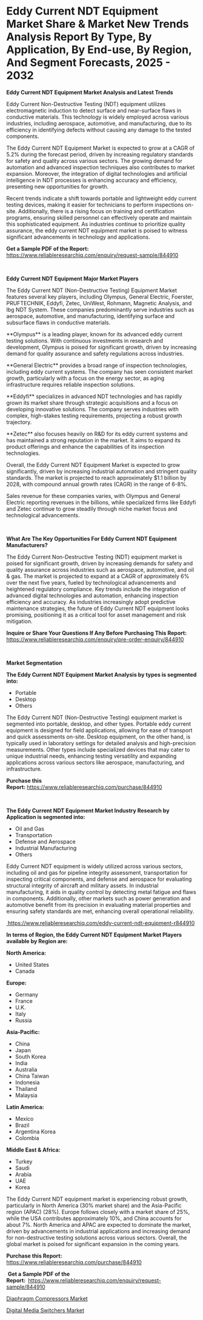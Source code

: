 <p><h1>Eddy Current NDT Equipment Market Share & Market New Trends Analysis Report By Type, By Application, By End-use, By Region, And Segment Forecasts, 2025 - 2032</h1></p><p><strong>Eddy Current NDT Equipment Market Analysis and Latest Trends</strong></p>
<p><p>Eddy Current Non-Destructive Testing (NDT) equipment utilizes electromagnetic induction to detect surface and near-surface flaws in conductive materials. This technology is widely employed across various industries, including aerospace, automotive, and manufacturing, due to its efficiency in identifying defects without causing any damage to the tested components.</p><p>The Eddy Current NDT Equipment Market is expected to grow at a CAGR of 5.2% during the forecast period, driven by increasing regulatory standards for safety and quality across various sectors. The growing demand for automation and advanced inspection techniques also contributes to market expansion. Moreover, the integration of digital technologies and artificial intelligence in NDT processes is enhancing accuracy and efficiency, presenting new opportunities for growth. </p><p>Recent trends indicate a shift towards portable and lightweight eddy current testing devices, making it easier for technicians to perform inspections on-site. Additionally, there is a rising focus on training and certification programs, ensuring skilled personnel can effectively operate and maintain this sophisticated equipment. As industries continue to prioritize quality assurance, the eddy current NDT equipment market is poised to witness significant advancements in technology and applications.</p></p>
<p><strong>Get a Sample PDF of the Report:&nbsp;</strong> <a href="https://www.reliableresearchiq.com/enquiry/request-sample/844910?utm_campaign=1117&utm_medium=2&utm_source=Github&utm_content=ia&utm_term=17022025&utm_id=eddy-current-ndt-equipment">https://www.reliableresearchiq.com/enquiry/request-sample/844910</a></p>
<p>&nbsp;</p>
<p><strong>Eddy Current NDT Equipment Major Market Players</strong></p>
<p><p>The Eddy Current NDT (Non-Destructive Testing) Equipment Market features several key players, including Olympus, General Electric, Foerster, PRUFTECHNIK, Eddyfi, Zetec, UniWest, Rohmann, Magnetic Analysis, and Ibg NDT System. These companies predominantly serve industries such as aerospace, automotive, and manufacturing, identifying surface and subsurface flaws in conductive materials.</p><p>**Olympus** is a leading player, known for its advanced eddy current testing solutions. With continuous investments in research and development, Olympus is poised for significant growth, driven by increasing demand for quality assurance and safety regulations across industries.</p><p>**General Electric** provides a broad range of inspection technologies, including eddy current systems. The company has seen consistent market growth, particularly with a focus on the energy sector, as aging infrastructure requires reliable inspection solutions.</p><p>**Eddyfi** specializes in advanced NDT technologies and has rapidly grown its market share through strategic acquisitions and a focus on developing innovative solutions. The company serves industries with complex, high-stakes testing requirements, projecting a robust growth trajectory.</p><p>**Zetec** also focuses heavily on R&D for its eddy current systems and has maintained a strong reputation in the market. It aims to expand its product offerings and enhance the capabilities of its inspection technologies.</p><p>Overall, the Eddy Current NDT Equipment Market is expected to grow significantly, driven by increasing industrial automation and stringent quality standards. The market is projected to reach approximately $1.1 billion by 2028, with compound annual growth rates (CAGR) in the range of 6-8%.</p><p>Sales revenue for these companies varies, with Olympus and General Electric reporting revenues in the billions, while specialized firms like Eddyfi and Zetec continue to grow steadily through niche market focus and technological advancements.</p></p>
<p>&nbsp;</p>
<p><strong>What Are The Key Opportunities For Eddy Current NDT Equipment Manufacturers?</strong></p>
<p><p>The Eddy Current Non-Destructive Testing (NDT) equipment market is poised for significant growth, driven by increasing demands for safety and quality assurance across industries such as aerospace, automotive, and oil & gas. The market is projected to expand at a CAGR of approximately 6% over the next five years, fueled by technological advancements and heightened regulatory compliance. Key trends include the integration of advanced digital technologies and automation, enhancing inspection efficiency and accuracy. As industries increasingly adopt predictive maintenance strategies, the future of Eddy Current NDT equipment looks promising, positioning it as a critical tool for asset management and risk mitigation.</p></p>
<p><strong>Inquire or Share Your Questions If Any Before Purchasing This Report:</strong> <a href="https://www.reliableresearchiq.com/enquiry/pre-order-enquiry/844910?utm_campaign=1117&utm_medium=2&utm_source=Github&utm_content=ia&utm_term=17022025&utm_id=eddy-current-ndt-equipment">https://www.reliableresearchiq.com/enquiry/pre-order-enquiry/844910</a></p>
<p>&nbsp;</p>
<p><strong>Market Segmentation</strong></p>
<p><strong>The Eddy Current NDT Equipment Market Analysis by types is segmented into:</strong></p>
<p><ul><li>Portable</li><li>Desktop</li><li>Others</li></ul></p>
<p><p>The Eddy Current NDT (Non-Destructive Testing) equipment market is segmented into portable, desktop, and other types. Portable eddy current equipment is designed for field applications, allowing for ease of transport and quick assessments on-site. Desktop equipment, on the other hand, is typically used in laboratory settings for detailed analysis and high-precision measurements. Other types include specialized devices that may cater to unique industrial needs, enhancing testing versatility and expanding applications across various sectors like aerospace, manufacturing, and infrastructure.</p></p>
<p><strong>Purchase this Report:&nbsp;</strong><a href="https://www.reliableresearchiq.com/purchase/844910?utm_campaign=1117&utm_medium=2&utm_source=Github&utm_content=ia&utm_term=17022025&utm_id=eddy-current-ndt-equipment">https://www.reliableresearchiq.com/purchase/844910</a></p>
<p>&nbsp;</p>
<p><strong>The Eddy Current NDT Equipment Market Industry Research by Application is segmented into:</strong></p>
<p><ul><li>Oil and Gas</li><li>Transportation</li><li>Defense and Aerospace</li><li>Industrial Manufacturing</li><li>Others</li></ul></p>
<p><p>Eddy Current NDT equipment is widely utilized across various sectors, including oil and gas for pipeline integrity assessment, transportation for inspecting critical components, and defense and aerospace for evaluating structural integrity of aircraft and military assets. In industrial manufacturing, it aids in quality control by detecting metal fatigue and flaws in components. Additionally, other markets such as power generation and automotive benefit from its precision in evaluating material properties and ensuring safety standards are met, enhancing overall operational reliability.</p></p>
<p><a href="https://www.reliableresearchiq.com/eddy-current-ndt-equipment-r844910?utm_campaign=1117&utm_medium=2&utm_source=Github&utm_content=ia&utm_term=17022025&utm_id=eddy-current-ndt-equipment">&nbsp;https://www.reliableresearchiq.com/eddy-current-ndt-equipment-r844910</a></p>
<p><strong>In terms of Region, the Eddy Current NDT Equipment Market Players available by Region are:</strong></p>
<p>
    <p> <strong> North America: </strong>
        <ul>
            <li>United States</li>
            <li>Canada</li>
        </ul>
        </p> 
    <p> <strong> Europe: </strong>
        <ul>
            <li>Germany</li>
            <li>France</li>
            <li>U.K.</li>
            <li>Italy</li>
            <li>Russia</li>
        </ul>
        </p> 
    <p> <strong> Asia-Pacific: </strong>
        <ul>
            <li>China</li>
            <li>Japan</li>
            <li>South Korea</li>
            <li>India</li>
            <li>Australia</li>
            <li>China Taiwan</li>
            <li>Indonesia</li>
            <li>Thailand</li>
            <li>Malaysia</li>
        </ul>
        </p> 
    <p> <strong> Latin America: </strong>
        <ul>
            <li>Mexico</li>
            <li>Brazil</li>
            <li>Argentina Korea</li>
            <li>Colombia</li>
        </ul>
        </p> 
    <p> <strong> Middle East & Africa: </strong>
        <ul>
            <li>Turkey</li>
            <li>Saudi</li>
            <li>Arabia</li>
            <li>UAE</li>
            <li>Korea</li>
        </ul>
    </p>
    </p>
<p><p>The Eddy Current NDT equipment market is experiencing robust growth, particularly in North America (30% market share) and the Asia-Pacific region (APAC) (28%). Europe follows closely with a market share of 25%, while the USA contributes approximately 10%, and China accounts for about 7%. North America and APAC are expected to dominate the market, driven by advancements in industrial applications and increasing demand for non-destructive testing solutions across various sectors. Overall, the global market is poised for significant expansion in the coming years.</p></p>
<p><strong>Purchase this Report: </strong><a href="https://www.reliableresearchiq.com/purchase/844910?utm_campaign=1117&utm_medium=2&utm_source=Github&utm_content=ia&utm_term=17022025&utm_id=eddy-current-ndt-equipment">https://www.reliableresearchiq.com/purchase/844910</a></p>
<p>&nbsp;<strong>Get a Sample PDF of the Report:&nbsp;&nbsp;</strong><a href="https://www.reliableresearchiq.com/enquiry/request-sample/844910?utm_campaign=1117&utm_medium=2&utm_source=Github&utm_content=ia&utm_term=17022025&utm_id=eddy-current-ndt-equipment">https://www.reliableresearchiq.com/enquiry/request-sample/844910</a></p>
<p><strong></strong></p>
<p><p><a href="https://github.com/sharphadan/Market-Research-Report-List-1/blob/main/diaphragm-compressors-market.md?utm_campaign=1117&utm_medium=2&utm_source=Github&utm_content=ia&utm_term=17022025&utm_id=eddy-current-ndt-equipment">Diaphragm Compressors Market</a></p><p><a href="https://github.com/bokerraaenc7/Market-Research-Report-List-1/blob/main/digital-media-switchers-market.md?utm_campaign=1117&utm_medium=2&utm_source=Github&utm_content=ia&utm_term=17022025&utm_id=eddy-current-ndt-equipment">Digital Media Switchers Market</a></p></p>